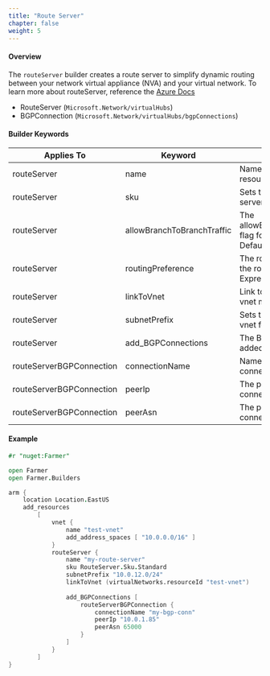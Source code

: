 ```yaml
---
title: "Route Server"
chapter: false
weight: 5
---
```


#### Overview
The `routeServer` builder creates a route server to simplify dynamic routing between your network virtual appliance (NVA) and your virtual network. To learn more about routeServer, reference the [Azure Docs](https://learn.microsoft.com/en-us/azure/route-server/overview)

* RouteServer (`Microsoft.Network/virtualHubs`)
* BGPConnection (`Microsoft.Network/virtualHubs/bgpConnections`)

#### Builder Keywords

| Applies To | Keyword          | Purpose                                                                    |
|-|------------------|----------------------------------------------------------------------------|
| routeServer | name             | Name of the route server resource                                          |
| routeServer | sku              | Sets the tier of the route server                                          |
| routeServer | allowBranchToBranchTraffic    | The allowBranchToBranchTraffic flag for the route server. Default is false |
| routeServer | routingPreference    | The routingPreference for the route server. Default is ExpressRoute        |
| routeServer | linkToVnet       | Link to existing vnet or to vnet managed by Farmer                         |
| routeServer | subnetPrefix     | Sets the subnetPrefix of the vnet for route server                         |
| routeServer | add_BGPConnections | The BGP connections to be added to the route server                        |
| routeServerBGPConnection | connectionName   | Name of the BGP connection                                                 |
| routeServerBGPConnection | peerIp    | The peer IP of the BGP connection                                          |
| routeServerBGPConnection | peerAsn      | The peer Asn of the BGP connection                                         |

#### Example

```fsharp
#r "nuget:Farmer"

open Farmer
open Farmer.Builders

arm {
    location Location.EastUS
    add_resources
        [
            vnet {
                name "test-vnet"
                add_address_spaces [ "10.0.0.0/16" ]
            }
            routeServer {
                name "my-route-server"
                sku RouteServer.Sku.Standard
                subnetPrefix "10.0.12.0/24"
                linkToVnet (virtualNetworks.resourceId "test-vnet")
                
                add_BGPConnections [
                    routeServerBGPConnection {
                        connectionName "my-bgp-conn"
                        peerIp "10.0.1.85"
                        peerAsn 65000
                    }
                ]
            }
        ]
}
```